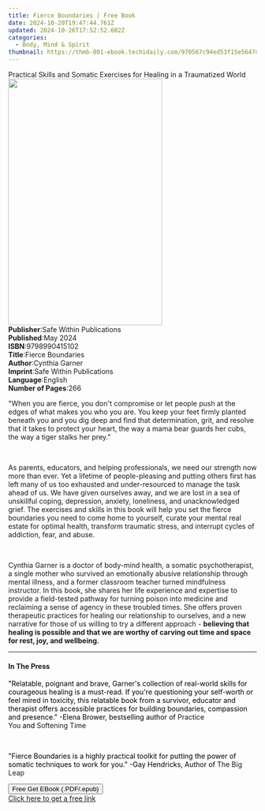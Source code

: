```yaml
---
title: Fierce Boundaries | Free Book
date: 2024-10-20T19:47:44.761Z
updated: 2024-10-26T17:52:52.602Z
categories:
  - Body, Mind & Spirit
thumbnail: https://thmb-001-ebook.techidaily.com/970567c94ed53f15e5647d1811f57199845a8410275b731d0b830017e1a3f333.jpg
---
```

<main id="book-container">
  <div class="flex flex-col">
    <div class="book-brief flex-1 py-6 px-4 sm:p-6 md:py-10 md:px-8">
      <!-- brief-->
      <div class="book-brief-main">
        Practical Skills and Somatic Exercises for Healing in a Traumatized
        World
      </div>
    </div>
    <div
      class="book-meta-info flex-1 grid gap-4 col-start-1 col-end-3 row-start-1 sm:mb-6 sm:grid-cols-4 lg:gap-6 lg:col-start-2 lg:row-end-6 lg:row-span-6 lg:mb-0"
    >
      <div
        class="book-meta-info-left place-content-center mt-4 p-4 text-sm leading-6 col-start-2 col-span-2 dark:text-slate-400"
      >
        <img
          class="w-full h-500 object-cover rounded-lg sm:h-255 sm:col-span-2 lg:col-span-full"
          src="https://img-001-ebook.techidaily.com/14f4d2d2760477fae59212aab50383996f18f0affe01c01b3680fe6bc930684d.jpg"
          alt=""
          width="312"
          height="500"
        />
      </div>
      <div
        class="book-meta-info-right mt-2 col-start-1 row-start-2 col-span-3 self-center"
      >
        <!-- meta data  -->
        <div class="flex flex-col px-4 md:px-8">
          <div class="flex-1">
            <strong>Publisher</strong>:<span class="px-2"
              >Safe Within Publications</span
            >
          </div>
          <div class="flex-1">
            <strong>Published</strong>:<span class="px-2">May 2024</span>
          </div>
          <div class="flex-1">
            <strong>ISBN</strong>:<span class="px-2">9798990415102</span>
          </div>
          <div class="flex-1">
            <strong>Title</strong>:<span class="px-2">Fierce Boundaries</span>
          </div>
          <div class="flex-1">
            <strong>Author</strong>:<span class="px-2">Cynthia Garner</span>
          </div>
          <div class="flex-1">
            <strong>Imprint</strong>:<span class="px-2"
              >Safe Within Publications</span
            >
          </div>
          <div class="flex-1">
            <strong>Language</strong>:<span class="px-2">English</span>
          </div>
          <div class="flex-1">
            <strong>Number of Pages</strong>:<span class="px-2">266</span>
          </div>
        </div>
      </div>
    </div>
    <div class="book-description flex-1 py-6 px-4 sm:p-6 md:py-10 md:px-8">
      <div class="book-description-main">
        <div accordion-content="" id="description">
          <p>
            "When you are fierce, you don't compromise or let people push at the
            edges of what makes you who you are. You keep your feet firmly
            planted beneath you and you dig deep and find that determination,
            grit, and resolve that it takes to protect your heart, the way a
            mama bear guards her cubs, the way a tiger stalks her prey."
          </p>
          <p><br /></p>
          <p>
            As parents, educators, and helping professionals, we need our
            strength now more than ever. Yet a lifetime of people-pleasing and
            putting others first has left many of us too exhausted and
            under-resourced to manage the task ahead of us. We have given
            ourselves away, and we are lost in a sea of unskillful coping,
            depression, anxiety, loneliness, and unacknowledged grief. The
            exercises and skills in this book will help you set the fierce
            boundaries you need to come home to yourself, curate your mental
            real estate for optimal health, transform traumatic stress, and
            interrupt cycles of addiction, fear, and abuse.
          </p>
          <p><br /></p>
          <p>
            Cynthia Garner is a doctor of body-mind health, a somatic
            psychotherapist, a single mother who survived an emotionally abusive
            relationship through mental illness, and a former classroom teacher
            turned mindfulness instructor. In this book, she shares her life
            experience and expertise to provide a field-tested pathway for
            turning poison into medicine and reclaiming a sense of agency in
            these troubled times. She offers proven therapeutic practices for
            healing our relationship to ourselves, and a new narrative for those
            of us willing to try a different approach -&nbsp;<strong
              >believing that healing is possible and that we are worthy of
              carving out time and space for rest, joy, and wellbeing.</strong
            >
          </p>
        </div>
        <div class="accordion-fader"></div>
      </div>
    </div>
    <div class="book-excerpts flex-1 py-6 px-4 sm:p-6 md:py-10 md:px-8">
      <!-- excerpts-->
      <div class="book-excerpts-main">
        <hr />
        <h4 class="placeholder placeholder-heading">
          <span>In The Press</span>
        </h4>
        <p></p>
        <p>
          <span style="color: rgba(0, 0, 0, 1)"
            >"Relatable, poignant and brave, Garner's collection of real-world
            skills for courageous healing is a must-read. If you're questioning
            your self-worth or feel mired in toxicity, this relatable book from
            a survivor, educator and therapist offers accessible practices for
            building boundaries, compassion and presence." -Elena Brower,
            bestselling author of&nbsp;</span
          >Practice You&nbsp;<span style="color: rgba(0, 0, 0, 1)"
            >and&nbsp;</span
          >Softening Time
        </p>
        <p><br /></p>
        <p>
          <span style="color: rgba(0, 0, 0, 1)"
            >"Fierce Boundaries is a highly practical toolkit for putting the
            power of somatic techniques to work for you." -Gay Hendricks, Author
            of&nbsp;</span
          >The Big Leap
        </p>
        <p></p>
      </div>
    </div>
    <div
      class="book-about-author flex-1 py-6 px-4 sm:p-6 md:py-10 md:px-8"
    ></div>
    <div class="book-free-get flex-1 py-6 px-4 sm:p-6 md:py-10 md:px-8">
      <button
        id="btn-free-get"
        class="bg-blue-500 hover:bg-blue-700 text-white font-bold py-2 px-4 rounded"
      >
        Free Get EBook (.PDF/.epub)
      </button>
      <div id="countdown-display" class="px-2 text-lg mt-2"></div>
      <a
        id="free-link"
        class="hidden bg-blue-500 hover:bg-blue-700 text-white font-bold py-2 px-4 rounded"
        href="https://www.ebooks.com/en-us/book/211308837/fierce-boundaries/cynthia-garner/"
        target="_blank"
        >Click here to get a free link</a
      >
    </div>
    <script>
      let countdownTime = 0;
      let countdownInterval = null;
      document
        .getElementById('btn-free-get')
        .addEventListener('click', startCountdown);
      function startCountdown() {
        countdownTime = new Date().getTime() + 60000 * 3;
        countdownInterval = setInterval(updateCountdown, 1000);
        document.getElementById('btn-free-get').disabled = true;
        document
          .getElementById('btn-free-get')
          .classList.add('bg-gray-500', 'cursor-not-allowed');
      }
      function updateCountdown() {
        let currentTime = new Date().getTime();
        let timeLeft = countdownTime - currentTime;
        let secondsLeft = Math.floor(timeLeft / 1000);
        document.getElementById('countdown-display').innerHTML =
          `Remaining time: ${secondsLeft} seconds.`;
        if (secondsLeft <= 0) {
          clearInterval(countdownInterval);
          document.getElementById('btn-free-get').classList.add('hidden');
          document.getElementById('free-link').classList.remove('hidden');
          document.getElementById('countdown-display').innerHTML = '';
        }
      }
    </script>
  </div>
</main>

<ins class="adsbygoogle"
      style="display:block"
      data-ad-client="ca-pub-7571918770474297"
      data-ad-slot="8358498916"
      data-ad-format="auto"
      data-full-width-responsive="true"></ins>
    